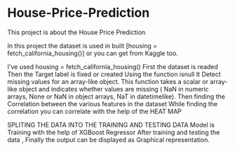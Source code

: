 # House-Price-Prediction
This project is about the House Price Prediction

In this project the dataset is used in built [housing = fetch_california_housing()]
or you can get from Kaggle too.

I've used housing = fetch_california_housing()
First the dataset is readed 
Then the Target label is fixed or created
Using the function isnull 
It Detect missing values for an array-like object. This function takes a scalar or array-like object and indicates whether values are missing ( NaN in numeric arrays, None or NaN in object arrays, NaT in datetimelike).
Then finding the Correlation between the various features in the dataset
While finding the correlation you can correlate with the help of the HEAT MAP

SPLITING THE DATA INTO THE TRAINING AND TESTING DATA
Model is Training with the help of XGBoost Regressor
After training and testing the data , Finally the output can be displayed as Graphical representation.
